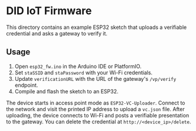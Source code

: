 # DID IoT Firmware

This directory contains an example ESP32 sketch that uploads a verifiable credential and asks a gateway to verify it.

## Usage

1. Open `esp32_fw.ino` in the Arduino IDE or PlatformIO.
2. Set `staSSID` and `staPassword` with your Wi-Fi credentials.
3. Update `verificationURL` with the URL of the gateway's `/vp/verify` endpoint.
4. Compile and flash the sketch to an ESP32.

The device starts in access point mode as `ESP32-VC-Uploader`. Connect to the network and visit the printed IP address to upload a `vc.json` file. After uploading, the device connects to Wi-Fi and posts a verifiable presentation to the gateway. You can delete the credential at `http://<device_ip>/delete`.
